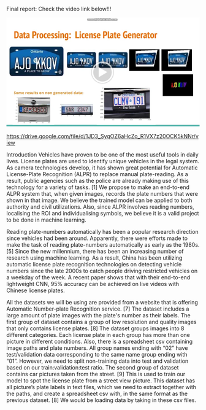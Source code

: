 Final report: Check the video link below!!!

![GitHub Logo](https://github.com/SauryCC/Deep-learning-AI-projects/blob/main/Extreme%20Low%20Resolution%20Car%20License%20Plate%20Recognizer/video%20page.png)

https://drive.google.com/file/d/1JD3_SyqOZ6aHcZo_R1VX7z20OCK5kNNr/view



Introduction
Vehicles have proven to be one of the most useful tools in daily lives. License plates are
used to identify unique vehicles in the legal system. As camera technologies develop, it has
shown great potential for Automatic License-Plate Recognition (ALPR) to replace manual
plate-reading. As a result, public agencies such as the police are already making use of this
technology for a variety of tasks. [1]
We propose to make an end-to-end ALPR system that, when given images, records the
plate numbers that were shown in that image. We believe the trained model can be applied
to both authority and civil utilizations. Also, since ALPR involves reading numbers, localising
the ROI and individualising symbols, we believe it is a valid project to be done in machine
learning.


Reading plate-numbers automatically has been a popular research direction since vehicles
had been around. Apparently, there were efforts made to make the task of reading
plate-numbers automatically as early as the 1980s. [5] Since the new millennium, there has
been an increasing number of research using machine learning. As a result, China has been
utilizing automatic license plate recognition technologies on detecting vehicle numbers
since the late 2000s to catch people driving restricted vehicles on a weekday of the week. A
recent paper shows that with their end-to-end lightweight CNN, 95% accuracy can be
achieved on live videos with Chinese license plates.


All the datasets we will be using are provided from a website that is offering Automatic
Number-plate Recognition service. [7] The dataset includes a large amount of plate images
with the plate's number as their labels.
The first group of dataset contains a group of low resolution and quality images that only
contains license plates. [8] The dataset groups images into 8 different categories. Each
license plate in each group has more than one picture in different conditions. Also, there is
a spreadsheet csv containing image paths and plate numbers. All group names ending with
“02” have test/validation data corresponding to the same name group ending with “01”.
However, we need to split non-training data into test and validation based on our
train:validation:test ratio.
The second group of dataset contains car pictures taken from the street. [9] This is used to
train our model to spot the license plate from a street view picture. This dataset has all
picture’s plate labels in text files, which we need to extract together with the paths, and
create a spreadsheet csv with, in the same format as the previous dataset. [8] We would be
loading data by taking in these csv files.
